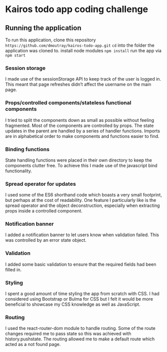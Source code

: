 # Kairos todo app coding challenge

## Running the application
To run this application, clone this repository `https://github.com/dmoutray/kairos-todo-app.git`
`cd` into the folder the application was cloned to.
install node modules `npm install`
run the app via `npm start`

### Session storage 

I made use of the sessionStorage API to keep track of the user is logged in. This meant that page refreshes didn’t affect the username on the main page. 

### Props/controlled components/stateless functional components 

I tried to split the components down as small as possible without feeling fragmented. Most of the components are controlled by props. The state updates in the parent are handled by a series of handler functions. 
Imports are in alphabetical order to make components and functions easier to find. 

### Binding functions 

State handling functions were placed in their own directory to keep the components clutter free. To achieve this I made use of the javascript bind functionality.  

### Spread operator for updates 

I used some of the ES6 shorthand code which boasts a very small footprint, but perhaps at the cost of readability. One feature I particularly like is the spread operator and the object deconstruction, especially when extracting props inside a controlled component. 

### Notification banner 

I added a notification banner to let users know when validation failed. This was controlled by an error state object. 

### Validation 

I added some basic validation to ensure that the required fields had been filled in. 

### Styling 

I spent a good amount of time styling the app from scratch with CSS. 
I had considered using Bootstrap or Bulma for CSS but I felt it would be more beneficial to showcase my CSS knowledge as well as JavaScript. 

### Routing 

I used the react-router-dom module to handle routing. Some of the route changes required me to pass state so this was achieved with history.pushstate. 
The routing allowed me to make a default route which acted as a not found page. 
